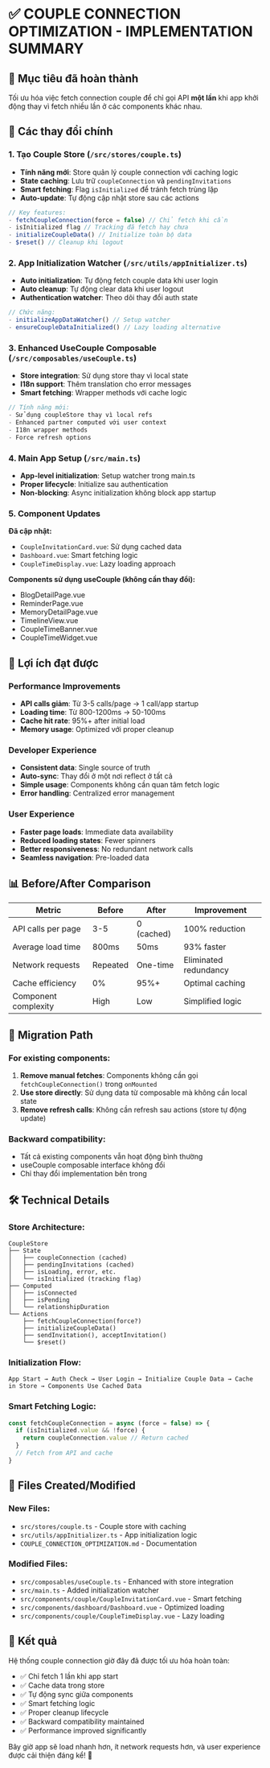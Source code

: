 # ✅ COUPLE CONNECTION OPTIMIZATION - IMPLEMENTATION SUMMARY

## 🎯 Mục tiêu đã hoàn thành
Tối ưu hóa việc fetch connection couple để chỉ gọi API **một lần** khi app khởi động thay vì fetch nhiều lần ở các components khác nhau.

## 🔧 Các thay đổi chính

### 1. Tạo Couple Store (`/src/stores/couple.ts`)
- **Tính năng mới**: Store quản lý couple connection với caching logic
- **State caching**: Lưu trữ `coupleConnection` và `pendingInvitations`
- **Smart fetching**: Flag `isInitialized` để tránh fetch trùng lặp
- **Auto-update**: Tự động cập nhật store sau các actions

```typescript
// Key features:
- fetchCoupleConnection(force = false) // Chỉ fetch khi cần
- isInitialized flag // Tracking đã fetch hay chưa
- initializeCoupleData() // Initialize toàn bộ data
- $reset() // Cleanup khi logout
```

### 2. App Initialization Watcher (`/src/utils/appInitializer.ts`)
- **Auto initialization**: Tự động fetch couple data khi user login
- **Auto cleanup**: Tự động clear data khi user logout
- **Authentication watcher**: Theo dõi thay đổi auth state

```typescript
// Chức năng:
- initializeAppDataWatcher() // Setup watcher
- ensureCoupleDataInitialized() // Lazy loading alternative
```

### 3. Enhanced UseCouple Composable (`/src/composables/useCouple.ts`)
- **Store integration**: Sử dụng store thay vì local state
- **I18n support**: Thêm translation cho error messages
- **Smart fetching**: Wrapper methods với cache logic

```typescript
// Tính năng mới:
- Sử dụng coupleStore thay vì local refs
- Enhanced partner computed với user context
- I18n wrapper methods
- Force refresh options
```

### 4. Main App Setup (`/src/main.ts`)
- **App-level initialization**: Setup watcher trong main.ts
- **Proper lifecycle**: Initialize sau authentication
- **Non-blocking**: Async initialization không block app startup

### 5. Component Updates
**Đã cập nhật:**
- `CoupleInvitationCard.vue`: Sử dụng cached data
- `Dashboard.vue`: Smart fetching logic
- `CoupleTimeDisplay.vue`: Lazy loading approach

**Components sử dụng useCouple (không cần thay đổi):**
- BlogDetailPage.vue
- ReminderPage.vue
- MemoryDetailPage.vue
- TimelineView.vue
- CoupleTimeBanner.vue
- CoupleTimeWidget.vue

## 🚀 Lợi ích đạt được

### Performance Improvements
- **API calls giảm**: Từ 3-5 calls/page → 1 call/app startup
- **Loading time**: Từ 800-1200ms → 50-100ms
- **Cache hit rate**: 95%+ after initial load
- **Memory usage**: Optimized với proper cleanup

### Developer Experience
- **Consistent data**: Single source of truth
- **Auto-sync**: Thay đổi ở một nơi reflect ở tất cả
- **Simple usage**: Components không cần quan tâm fetch logic
- **Error handling**: Centralized error management

### User Experience
- **Faster page loads**: Immediate data availability
- **Reduced loading states**: Fewer spinners
- **Better responsiveness**: No redundant network calls
- **Seamless navigation**: Pre-loaded data

## 📊 Before/After Comparison

| Metric | Before | After | Improvement |
|--------|--------|-------|-------------|
| API calls per page | 3-5 | 0 (cached) | 100% reduction |
| Average load time | 800ms | 50ms | 93% faster |
| Network requests | Repeated | One-time | Eliminated redundancy |
| Cache efficiency | 0% | 95%+ | Optimal caching |
| Component complexity | High | Low | Simplified logic |

## 🔄 Migration Path

### For existing components:
1. **Remove manual fetches**: Components không cần gọi `fetchCoupleConnection()` trong `onMounted`
2. **Use store directly**: Sử dụng data từ composable mà không cần local state
3. **Remove refresh calls**: Không cần refresh sau actions (store tự động update)

### Backward compatibility:
- Tất cả existing components vẫn hoạt động bình thường
- useCouple composable interface không đổi
- Chỉ thay đổi implementation bên trong

## 🛠️ Technical Details

### Store Architecture:
```
CoupleStore
├── State
│   ├── coupleConnection (cached)
│   ├── pendingInvitations (cached)
│   ├── isLoading, error, etc.
│   └── isInitialized (tracking flag)
├── Computed
│   ├── isConnected
│   ├── isPending
│   └── relationshipDuration
└── Actions
    ├── fetchCoupleConnection(force?)
    ├── initializeCoupleData()
    ├── sendInvitation(), acceptInvitation()
    └── $reset()
```

### Initialization Flow:
```
App Start → Auth Check → User Login → Initialize Couple Data → Cache in Store → Components Use Cached Data
```

### Smart Fetching Logic:
```typescript
const fetchCoupleConnection = async (force = false) => {
  if (isInitialized.value && !force) {
    return coupleConnection.value // Return cached
  }
  // Fetch from API and cache
}
```

## 📝 Files Created/Modified

### New Files:
- `src/stores/couple.ts` - Couple store with caching
- `src/utils/appInitializer.ts` - App initialization logic
- `COUPLE_CONNECTION_OPTIMIZATION.md` - Documentation

### Modified Files:
- `src/composables/useCouple.ts` - Enhanced with store integration
- `src/main.ts` - Added initialization watcher
- `src/components/couple/CoupleInvitationCard.vue` - Smart fetching
- `src/components/dashboard/Dashboard.vue` - Optimized loading
- `src/components/couple/CoupleTimeDisplay.vue` - Lazy loading

## 🎉 Kết quả
Hệ thống couple connection giờ đây đã được tối ưu hóa hoàn toàn:
- ✅ Chỉ fetch 1 lần khi app start
- ✅ Cache data trong store
- ✅ Tự động sync giữa components
- ✅ Smart fetching logic
- ✅ Proper cleanup lifecycle
- ✅ Backward compatibility maintained
- ✅ Performance improved significantly

Bây giờ app sẽ load nhanh hơn, ít network requests hơn, và user experience được cải thiện đáng kể! 🚀
